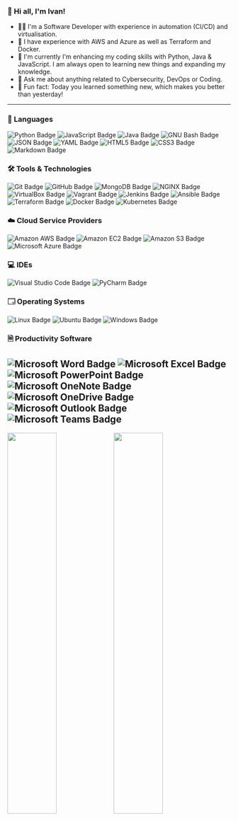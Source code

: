 ### 👋 Hi all, I'm Ivan!

- 👨‍💻 I'm a Software Developer with experience in automation (CI/CD) and virtualisation.
- 🔭 I have experience with AWS and Azure as well as Terraform and Docker.
- 🌱 I'm currently I'm enhancing my coding skills with Python, Java & JavaScript. I am always open to learning new things and expanding my knowledge.
- 💬 Ask me about anything related to Cybersecurity, DevOps or Coding.
- 🗻 Fun fact: Today you learned something new, which makes you better than yesterday!
 
---

### 🚀 Languages

  ![Python Badge](https://img.shields.io/badge/Python-3776AB?logo=python&logoColor=fff&style=plastic)
  ![JavaScript Badge](https://img.shields.io/badge/JavaScript-yellow?style=flat&logo=javascript&logoColor=white&logoWidth=10)
  ![Java Badge](https://img.shields.io/badge/Java-FFA500?style=flat&logo=https://image.flaticon.com/icons/png/512/226/226777.png&logoWidth=10+)
  ![GNU Bash Badge](https://img.shields.io/badge/GNU%20Bash-4EAA25?logo=gnubash&logoColor=fff&style=plastic)
  ![JSON Badge](https://img.shields.io/badge/JSON-000?logo=json&logoColor=fff&style=plastic)
  ![YAML Badge](https://img.shields.io/badge/YAML-CB171E?logo=yaml&logoColor=fff&style=plastic)
  ![HTML5 Badge](https://img.shields.io/badge/HTML5-E34F26?logo=html5&logoColor=fff&style=plastic)
  ![CSS3 Badge](https://img.shields.io/badge/CSS3-1572B6?logo=css3&logoColor=fff&style=plastic)
  ![Markdown Badge](https://img.shields.io/badge/Markdown-000?logo=markdown&logoColor=fff&style=plastic)

### 🛠️ Tools & Technologies
  
  ![Git Badge](https://img.shields.io/badge/Git-F05032?logo=git&logoColor=fff&style=plastic)
  ![GitHub Badge](https://img.shields.io/badge/GitHub-181717?logo=github&logoColor=fff&style=plastic)
  ![MongoDB Badge](https://img.shields.io/badge/MongoDB-47A248?logo=mongodb&logoColor=fff&style=plastic)
  ![NGINX Badge](https://img.shields.io/badge/NGINX-009639?logo=nginx&logoColor=fff&style=plastic)
  ![VirtualBox Badge](https://img.shields.io/badge/VirtualBox-183A61?logo=virtualbox&logoColor=fff&style=plastic)
  ![Vagrant Badge](https://img.shields.io/badge/Vagrant-1868F2?logo=vagrant&logoColor=fff&style=plastic)
  ![Jenkins Badge](https://img.shields.io/badge/Jenkins-D24939?logo=jenkins&logoColor=fff&style=plastic)
  ![Ansible Badge](https://img.shields.io/badge/Ansible-E00?logo=ansible&logoColor=fff&style=plastic)
  ![Terraform Badge](https://img.shields.io/badge/Terraform-7B42BC?logo=terraform&logoColor=fff&style=plastic)
  ![Docker Badge](https://img.shields.io/badge/Docker-2496ED?logo=docker&logoColor=fff&style=plastic)
  ![Kubernetes Badge](https://img.shields.io/badge/Kubernetes-326CE5?logo=kubernetes&logoColor=fff&style=plastic)

### ☁️ Cloud Service Providers

  ![Amazon AWS Badge](https://img.shields.io/badge/Amazon%20AWS-232F3E?logo=amazonaws&logoColor=fff&style=plastic)
  ![Amazon EC2 Badge](https://img.shields.io/badge/Amazon%20EC2-F90?logo=amazonec2&logoColor=fff&style=plastic)
  ![Amazon S3 Badge](https://img.shields.io/badge/Amazon%20S3-569A31?logo=amazons3&logoColor=fff&style=plastic)
  ![Microsoft Azure Badge](https://img.shields.io/badge/Microsoft%20Azure-0078D4?logo=microsoftazure&logoColor=fff&style=plastic)

### 💻 IDEs

  ![Visual Studio Code Badge](https://img.shields.io/badge/Visual%20Studio%20Code-007ACC?logo=visualstudiocode&logoColor=fff&style=plastic)
  ![PyCharm Badge](https://img.shields.io/badge/PyCharm-000?logo=pycharm&logoColor=fff&style=plastic)

### 🗔 Operating Systems

  ![Linux Badge](https://img.shields.io/badge/Linux-FCC624?logo=linux&logoColor=000&style=plastic)
  ![Ubuntu Badge](https://img.shields.io/badge/Ubuntu-E95420?logo=ubuntu&logoColor=fff&style=plastic)
  ![Windows Badge](https://img.shields.io/badge/Windows-0078D6?logo=windows&logoColor=fff&style=plastic)

### 🗎 Productivity Software

  ![Microsoft Word Badge](https://img.shields.io/badge/Microsoft%20Word-2B579A?logo=microsoftword&logoColor=fff&style=plastic)
  ![Microsoft Excel Badge](https://img.shields.io/badge/Microsoft%20Excel-217346?logo=microsoftexcel&logoColor=fff&style=plastic)
  ![Microsoft PowerPoint Badge](https://img.shields.io/badge/Microsoft%20PowerPoint-B7472A?logo=microsoftpowerpoint&logoColor=fff&style=plastic)
  ![Microsoft OneNote Badge](https://img.shields.io/badge/Microsoft%20OneNote-7719AA?logo=microsoftonenote&logoColor=fff&style=plastic)
  ![Microsoft OneDrive Badge](https://img.shields.io/badge/Microsoft%20OneDrive-0078D4?logo=microsoftonedrive&logoColor=fff&style=plastic)
  ![Microsoft Outlook Badge](https://img.shields.io/badge/Microsoft%20Outlook-0078D4?logo=microsoftoutlook&logoColor=fff&style=plastic)
  ![Microsoft Teams Badge](https://img.shields.io/badge/Microsoft%20Teams-6264A7?logo=microsoftteams&logoColor=fff&style=plastic)
---

  
<img align="left" width="47%" src="https://github-readme-stats.vercel.app/api?username=ivan-karaivanov&theme=tokyonight" />

<img align="left" width="47%" src="https://github-readme-stats.vercel.app/api/top-langs/?username=ivan-karaivanov&layout=compact" />
 
